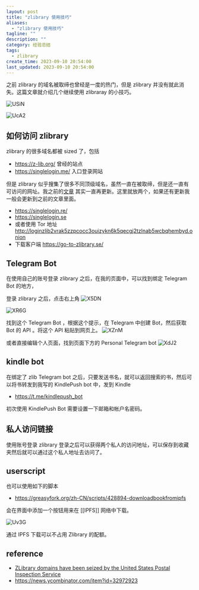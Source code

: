 ```yaml
---
layout: post
title: "zlibrary 使用技巧"
aliases:
  - "zlibrary 使用技巧"
tagline: ""
description: ""
category: 经验总结
tags:
  - zlibrary
create_time: 2023-09-10 20:54:00
last_updated: 2023-09-10 20:54:00
---
```


之前 zlibrary 的域名被取缔也曾经是一度的热门，但是 zlibrary 并没有就此消失。这篇文章就介绍几个继续使用 zlibraray 的小技巧。

![USiN](https://photo.einverne.info/images/2023/09/10/USiN.png)

![UcA2](https://photo.einverne.info/images/2023/09/10/UcA2.png)

## 如何访问 zlibrary

zlibrary 的很多域名都被 sized 了，包括

- https://z-lib.org/ 曾经的站点
- https://singlelogin.me/ 入口登录网站

但是 zlibrary 似乎搜集了很多不同顶级域名，虽然一直在被取缔，但是还一直有可访问的网址。我之前的[文章](/post/2018/02/free-online-books.html) 其实一直再更新。这里就放两个，如果还有更新我一般会更新到之前的文章里面。

- https://singlelogin.re/
- https://singlelogin.se
- 或者使用 Tor 地址
  http://loginzlib2vrak5zzpcocc3ouizykn6k5qecgj2tzlnab5wcbqhembyd.onion
- 下载客户端 https://go-to-zlibrary.se/

## Telegram Bot

在使用自己的账号登录 zlibrary 之后，在我的页面中，可以找到绑定 Telegram Bot 的地方，

登录 zlibrary 之后，点击右上角
![X5DN](https://photo.einverne.info/images/2023/09/25/X5DN.png)


![XR6G](https://photo.einverne.info/images/2023/09/25/XR6G.png)

找到这个 Telegram Bot ，根据这个提示，在 Telegram 中创建 Bot，然后获取 Bot 的 API 。将这个 API 粘贴到网页上。
![XZnM](https://photo.einverne.info/images/2023/09/25/XZnM.png)

或者直接编辑个人页面，找到页面下方的 Personal Telegram bot
![XdJ2](https://photo.einverne.info/images/2023/09/25/XdJ2.png)

## kindle bot

在绑定了 zlib Telegram bot 之后，只要发送书名，就可以返回搜索的书，然后可以将书转发到我写的 KindlePush bot 中，发到 Kindle

- <https://t.me/kindlepush_bot>

初次使用 KindlePush Bot 需要设置一下邮箱和帐户名密码。

## 私人访问链接

使用账号登录 zlibrary 登录之后可以获得两个私人的访问地址，可以保存到收藏夹然后就可以通过这个私人地址去访问了。

## userscript

也可以使用如下的脚本

- https://greasyfork.org/zh-CN/scripts/428894-downloadbookfromipfs

会在界面中添加一个按钮用来在 [[IPFS]] 网络中下载。

![Uv3G](https://photo.einverne.info/images/2023/09/10/Uv3G.png)

通过 IPFS 下载可以不占用 Zlibrary 的配额。

## reference

- [ZLibrary domains have been seized by the United States Postal Inspection Service](https://news.ycombinator.com/item?id=33460970)
- <https://news.ycombinator.com/item?id=32972923>
